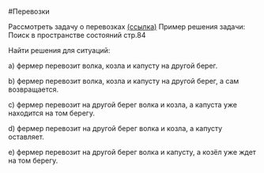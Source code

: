 #Перевозки

Рассмотреть задачу  о перевозках [(ссылка)](https://elearning.volgatech.net/pluginfile.php/689857/mod_resource/content/1/MakeevGA-Haskell.pdf#page=84&zoom=auto,42,447) Пример решения задачи: Поиск в пространстве состояний стр.84

Найти решения для ситуаций:

а) фермер перевозит волка, козла и капусту на другой берег.

b) фермер перевозит волка, козла и капусту на другой берег, а сам возвращается.

c) фермер перевозит на другой берег волка и козла, а капуста уже находится на том берегу.

d) фермер перевозит на другой берег волка и козла, а капусту оставляет.

e) фермер перевозит на другой берег волка и капусту, а козёл уже ждет на том берегу.